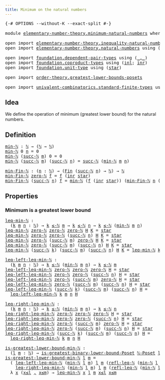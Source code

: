 ```yaml
---
title: Minimum on the natural numbers
---
```


<pre class="Agda"><a id="56" class="Symbol">{-#</a> <a id="60" class="Keyword">OPTIONS</a> <a id="68" class="Pragma">--without-K</a> <a id="80" class="Pragma">--exact-split</a> <a id="94" class="Symbol">#-}</a>

<a id="99" class="Keyword">module</a> <a id="106" href="elementary-number-theory.minimum-natural-numbers.html" class="Module">elementary-number-theory.minimum-natural-numbers</a> <a id="155" class="Keyword">where</a>

<a id="162" class="Keyword">open</a> <a id="167" class="Keyword">import</a> <a id="174" href="elementary-number-theory.inequality-natural-numbers.html" class="Module">elementary-number-theory.inequality-natural-numbers</a>
<a id="226" class="Keyword">open</a> <a id="231" class="Keyword">import</a> <a id="238" href="elementary-number-theory.natural-numbers.html" class="Module">elementary-number-theory.natural-numbers</a> <a id="279" class="Keyword">using</a> <a id="285" class="Symbol">(</a><a id="286" href="elementary-number-theory.natural-numbers.html#1548" class="Datatype">ℕ</a><a id="287" class="Symbol">;</a> <a id="289" href="elementary-number-theory.natural-numbers.html#1569" class="InductiveConstructor">zero-ℕ</a><a id="295" class="Symbol">;</a> <a id="297" href="elementary-number-theory.natural-numbers.html#1582" class="InductiveConstructor">succ-ℕ</a><a id="303" class="Symbol">)</a>

<a id="306" class="Keyword">open</a> <a id="311" class="Keyword">import</a> <a id="318" href="foundation.dependent-pair-types.html" class="Module">foundation.dependent-pair-types</a> <a id="350" class="Keyword">using</a> <a id="356" class="Symbol">(</a><a id="357" href="foundation-core.dependent-pair-types.html#692" class="InductiveConstructor Operator">_,_</a><a id="360" class="Symbol">)</a>
<a id="362" class="Keyword">open</a> <a id="367" class="Keyword">import</a> <a id="374" href="foundation.coproduct-types.html" class="Module">foundation.coproduct-types</a> <a id="401" class="Keyword">using</a> <a id="407" class="Symbol">(</a><a id="408" href="foundation.coproduct-types.html#1249" class="InductiveConstructor">inl</a><a id="411" class="Symbol">;</a> <a id="413" href="foundation.coproduct-types.html#1267" class="InductiveConstructor">inr</a><a id="416" class="Symbol">)</a>
<a id="418" class="Keyword">open</a> <a id="423" class="Keyword">import</a> <a id="430" href="foundation.unit-type.html" class="Module">foundation.unit-type</a> <a id="451" class="Keyword">using</a> <a id="457" class="Symbol">(</a><a id="458" href="foundation.unit-type.html#1108" class="InductiveConstructor">star</a><a id="462" class="Symbol">)</a>

<a id="465" class="Keyword">open</a> <a id="470" class="Keyword">import</a> <a id="477" href="order-theory.greatest-lower-bounds-posets.html" class="Module">order-theory.greatest-lower-bounds-posets</a>

<a id="520" class="Keyword">open</a> <a id="525" class="Keyword">import</a> <a id="532" href="univalent-combinatorics.standard-finite-types.html" class="Module">univalent-combinatorics.standard-finite-types</a> <a id="578" class="Keyword">using</a> <a id="584" class="Symbol">(</a><a id="585" href="univalent-combinatorics.standard-finite-types.html#2392" class="Function">Fin</a><a id="588" class="Symbol">)</a>
</pre>
## Idea

We define the operation of minimum (greatest lower bound) for the natural numbers.

## Definition

<pre class="Agda"><a id="min-ℕ"></a><a id="711" href="elementary-number-theory.minimum-natural-numbers.html#711" class="Function">min-ℕ</a> <a id="717" class="Symbol">:</a> <a id="719" href="elementary-number-theory.natural-numbers.html#1548" class="Datatype">ℕ</a> <a id="721" class="Symbol">→</a> <a id="723" class="Symbol">(</a><a id="724" href="elementary-number-theory.natural-numbers.html#1548" class="Datatype">ℕ</a> <a id="726" class="Symbol">→</a> <a id="728" href="elementary-number-theory.natural-numbers.html#1548" class="Datatype">ℕ</a><a id="729" class="Symbol">)</a>
<a id="731" href="elementary-number-theory.minimum-natural-numbers.html#711" class="Function">min-ℕ</a> <a id="737" class="Number">0</a> <a id="739" href="elementary-number-theory.minimum-natural-numbers.html#739" class="Bound">n</a> <a id="741" class="Symbol">=</a> <a id="743" class="Number">0</a>
<a id="745" href="elementary-number-theory.minimum-natural-numbers.html#711" class="Function">min-ℕ</a> <a id="751" class="Symbol">(</a><a id="752" href="elementary-number-theory.natural-numbers.html#1582" class="InductiveConstructor">succ-ℕ</a> <a id="759" href="elementary-number-theory.minimum-natural-numbers.html#759" class="Bound">m</a><a id="760" class="Symbol">)</a> <a id="762" class="Number">0</a> <a id="764" class="Symbol">=</a> <a id="766" class="Number">0</a>
<a id="768" href="elementary-number-theory.minimum-natural-numbers.html#711" class="Function">min-ℕ</a> <a id="774" class="Symbol">(</a><a id="775" href="elementary-number-theory.natural-numbers.html#1582" class="InductiveConstructor">succ-ℕ</a> <a id="782" href="elementary-number-theory.minimum-natural-numbers.html#782" class="Bound">m</a><a id="783" class="Symbol">)</a> <a id="785" class="Symbol">(</a><a id="786" href="elementary-number-theory.natural-numbers.html#1582" class="InductiveConstructor">succ-ℕ</a> <a id="793" href="elementary-number-theory.minimum-natural-numbers.html#793" class="Bound">n</a><a id="794" class="Symbol">)</a> <a id="796" class="Symbol">=</a> <a id="798" href="elementary-number-theory.natural-numbers.html#1582" class="InductiveConstructor">succ-ℕ</a> <a id="805" class="Symbol">(</a><a id="806" href="elementary-number-theory.minimum-natural-numbers.html#711" class="Function">min-ℕ</a> <a id="812" href="elementary-number-theory.minimum-natural-numbers.html#782" class="Bound">m</a> <a id="814" href="elementary-number-theory.minimum-natural-numbers.html#793" class="Bound">n</a><a id="815" class="Symbol">)</a>

<a id="min-Fin-ℕ"></a><a id="818" href="elementary-number-theory.minimum-natural-numbers.html#818" class="Function">min-Fin-ℕ</a> <a id="828" class="Symbol">:</a> <a id="830" class="Symbol">(</a><a id="831" href="elementary-number-theory.minimum-natural-numbers.html#831" class="Bound">n</a> <a id="833" class="Symbol">:</a> <a id="835" href="elementary-number-theory.natural-numbers.html#1548" class="Datatype">ℕ</a><a id="836" class="Symbol">)</a> <a id="838" class="Symbol">→</a> <a id="840" class="Symbol">(</a><a id="841" href="univalent-combinatorics.standard-finite-types.html#2392" class="Function">Fin</a> <a id="845" class="Symbol">(</a><a id="846" href="elementary-number-theory.natural-numbers.html#1582" class="InductiveConstructor">succ-ℕ</a> <a id="853" href="elementary-number-theory.minimum-natural-numbers.html#831" class="Bound">n</a><a id="854" class="Symbol">)</a> <a id="856" class="Symbol">→</a> <a id="858" href="elementary-number-theory.natural-numbers.html#1548" class="Datatype">ℕ</a><a id="859" class="Symbol">)</a> <a id="861" class="Symbol">→</a> <a id="863" href="elementary-number-theory.natural-numbers.html#1548" class="Datatype">ℕ</a>
<a id="865" href="elementary-number-theory.minimum-natural-numbers.html#818" class="Function">min-Fin-ℕ</a> <a id="875" href="elementary-number-theory.natural-numbers.html#1569" class="InductiveConstructor">zero-ℕ</a> <a id="882" href="elementary-number-theory.minimum-natural-numbers.html#882" class="Bound">f</a> <a id="884" class="Symbol">=</a> <a id="886" href="elementary-number-theory.minimum-natural-numbers.html#882" class="Bound">f</a> <a id="888" class="Symbol">(</a><a id="889" href="foundation.coproduct-types.html#1267" class="InductiveConstructor">inr</a> <a id="893" href="foundation.unit-type.html#1108" class="InductiveConstructor">star</a><a id="897" class="Symbol">)</a>
<a id="899" href="elementary-number-theory.minimum-natural-numbers.html#818" class="Function">min-Fin-ℕ</a> <a id="909" class="Symbol">(</a><a id="910" href="elementary-number-theory.natural-numbers.html#1582" class="InductiveConstructor">succ-ℕ</a> <a id="917" href="elementary-number-theory.minimum-natural-numbers.html#917" class="Bound">n</a><a id="918" class="Symbol">)</a> <a id="920" href="elementary-number-theory.minimum-natural-numbers.html#920" class="Bound">f</a> <a id="922" class="Symbol">=</a> <a id="924" href="elementary-number-theory.minimum-natural-numbers.html#711" class="Function">min-ℕ</a> <a id="930" class="Symbol">(</a><a id="931" href="elementary-number-theory.minimum-natural-numbers.html#920" class="Bound">f</a> <a id="933" class="Symbol">(</a><a id="934" href="foundation.coproduct-types.html#1267" class="InductiveConstructor">inr</a> <a id="938" href="foundation.unit-type.html#1108" class="InductiveConstructor">star</a><a id="942" class="Symbol">))</a> <a id="945" class="Symbol">(</a><a id="946" href="elementary-number-theory.minimum-natural-numbers.html#818" class="Function">min-Fin-ℕ</a> <a id="956" href="elementary-number-theory.minimum-natural-numbers.html#917" class="Bound">n</a> <a id="958" class="Symbol">(λ</a> <a id="961" href="elementary-number-theory.minimum-natural-numbers.html#961" class="Bound">k</a> <a id="963" class="Symbol">→</a> <a id="965" href="elementary-number-theory.minimum-natural-numbers.html#920" class="Bound">f</a> <a id="967" class="Symbol">(</a><a id="968" href="foundation.coproduct-types.html#1249" class="InductiveConstructor">inl</a> <a id="972" href="elementary-number-theory.minimum-natural-numbers.html#961" class="Bound">k</a><a id="973" class="Symbol">)))</a>
</pre>
## Properties

### Minimum is a greatest lower bound

<pre class="Agda"><a id="leq-min-ℕ"></a><a id="1044" href="elementary-number-theory.minimum-natural-numbers.html#1044" class="Function">leq-min-ℕ</a> <a id="1054" class="Symbol">:</a>
  <a id="1058" class="Symbol">(</a><a id="1059" href="elementary-number-theory.minimum-natural-numbers.html#1059" class="Bound">k</a> <a id="1061" href="elementary-number-theory.minimum-natural-numbers.html#1061" class="Bound">m</a> <a id="1063" href="elementary-number-theory.minimum-natural-numbers.html#1063" class="Bound">n</a> <a id="1065" class="Symbol">:</a> <a id="1067" href="elementary-number-theory.natural-numbers.html#1548" class="Datatype">ℕ</a><a id="1068" class="Symbol">)</a> <a id="1070" class="Symbol">→</a> <a id="1072" href="elementary-number-theory.minimum-natural-numbers.html#1059" class="Bound">k</a> <a id="1074" href="elementary-number-theory.inequality-natural-numbers.html#1782" class="Function Operator">≤-ℕ</a> <a id="1078" href="elementary-number-theory.minimum-natural-numbers.html#1061" class="Bound">m</a> <a id="1080" class="Symbol">→</a> <a id="1082" href="elementary-number-theory.minimum-natural-numbers.html#1059" class="Bound">k</a> <a id="1084" href="elementary-number-theory.inequality-natural-numbers.html#1782" class="Function Operator">≤-ℕ</a> <a id="1088" href="elementary-number-theory.minimum-natural-numbers.html#1063" class="Bound">n</a> <a id="1090" class="Symbol">→</a> <a id="1092" href="elementary-number-theory.minimum-natural-numbers.html#1059" class="Bound">k</a> <a id="1094" href="elementary-number-theory.inequality-natural-numbers.html#1782" class="Function Operator">≤-ℕ</a> <a id="1098" class="Symbol">(</a><a id="1099" href="elementary-number-theory.minimum-natural-numbers.html#711" class="Function">min-ℕ</a> <a id="1105" href="elementary-number-theory.minimum-natural-numbers.html#1061" class="Bound">m</a> <a id="1107" href="elementary-number-theory.minimum-natural-numbers.html#1063" class="Bound">n</a><a id="1108" class="Symbol">)</a>
<a id="1110" href="elementary-number-theory.minimum-natural-numbers.html#1044" class="Function">leq-min-ℕ</a> <a id="1120" href="elementary-number-theory.natural-numbers.html#1569" class="InductiveConstructor">zero-ℕ</a> <a id="1127" href="elementary-number-theory.natural-numbers.html#1569" class="InductiveConstructor">zero-ℕ</a> <a id="1134" href="elementary-number-theory.natural-numbers.html#1569" class="InductiveConstructor">zero-ℕ</a> <a id="1141" href="elementary-number-theory.minimum-natural-numbers.html#1141" class="Bound">H</a> <a id="1143" href="elementary-number-theory.minimum-natural-numbers.html#1143" class="Bound">K</a> <a id="1145" class="Symbol">=</a> <a id="1147" href="foundation.unit-type.html#1108" class="InductiveConstructor">star</a>
<a id="1152" href="elementary-number-theory.minimum-natural-numbers.html#1044" class="Function">leq-min-ℕ</a> <a id="1162" href="elementary-number-theory.natural-numbers.html#1569" class="InductiveConstructor">zero-ℕ</a> <a id="1169" href="elementary-number-theory.natural-numbers.html#1569" class="InductiveConstructor">zero-ℕ</a> <a id="1176" class="Symbol">(</a><a id="1177" href="elementary-number-theory.natural-numbers.html#1582" class="InductiveConstructor">succ-ℕ</a> <a id="1184" href="elementary-number-theory.minimum-natural-numbers.html#1184" class="Bound">n</a><a id="1185" class="Symbol">)</a> <a id="1187" href="elementary-number-theory.minimum-natural-numbers.html#1187" class="Bound">H</a> <a id="1189" href="elementary-number-theory.minimum-natural-numbers.html#1189" class="Bound">K</a> <a id="1191" class="Symbol">=</a> <a id="1193" href="foundation.unit-type.html#1108" class="InductiveConstructor">star</a>
<a id="1198" href="elementary-number-theory.minimum-natural-numbers.html#1044" class="Function">leq-min-ℕ</a> <a id="1208" href="elementary-number-theory.natural-numbers.html#1569" class="InductiveConstructor">zero-ℕ</a> <a id="1215" class="Symbol">(</a><a id="1216" href="elementary-number-theory.natural-numbers.html#1582" class="InductiveConstructor">succ-ℕ</a> <a id="1223" href="elementary-number-theory.minimum-natural-numbers.html#1223" class="Bound">m</a><a id="1224" class="Symbol">)</a> <a id="1226" href="elementary-number-theory.natural-numbers.html#1569" class="InductiveConstructor">zero-ℕ</a> <a id="1233" href="elementary-number-theory.minimum-natural-numbers.html#1233" class="Bound">H</a> <a id="1235" href="elementary-number-theory.minimum-natural-numbers.html#1235" class="Bound">K</a> <a id="1237" class="Symbol">=</a> <a id="1239" href="foundation.unit-type.html#1108" class="InductiveConstructor">star</a>
<a id="1244" href="elementary-number-theory.minimum-natural-numbers.html#1044" class="Function">leq-min-ℕ</a> <a id="1254" href="elementary-number-theory.natural-numbers.html#1569" class="InductiveConstructor">zero-ℕ</a> <a id="1261" class="Symbol">(</a><a id="1262" href="elementary-number-theory.natural-numbers.html#1582" class="InductiveConstructor">succ-ℕ</a> <a id="1269" href="elementary-number-theory.minimum-natural-numbers.html#1269" class="Bound">m</a><a id="1270" class="Symbol">)</a> <a id="1272" class="Symbol">(</a><a id="1273" href="elementary-number-theory.natural-numbers.html#1582" class="InductiveConstructor">succ-ℕ</a> <a id="1280" href="elementary-number-theory.minimum-natural-numbers.html#1280" class="Bound">n</a><a id="1281" class="Symbol">)</a> <a id="1283" href="elementary-number-theory.minimum-natural-numbers.html#1283" class="Bound">H</a> <a id="1285" href="elementary-number-theory.minimum-natural-numbers.html#1285" class="Bound">K</a> <a id="1287" class="Symbol">=</a> <a id="1289" href="foundation.unit-type.html#1108" class="InductiveConstructor">star</a>
<a id="1294" href="elementary-number-theory.minimum-natural-numbers.html#1044" class="Function">leq-min-ℕ</a> <a id="1304" class="Symbol">(</a><a id="1305" href="elementary-number-theory.natural-numbers.html#1582" class="InductiveConstructor">succ-ℕ</a> <a id="1312" href="elementary-number-theory.minimum-natural-numbers.html#1312" class="Bound">k</a><a id="1313" class="Symbol">)</a> <a id="1315" class="Symbol">(</a><a id="1316" href="elementary-number-theory.natural-numbers.html#1582" class="InductiveConstructor">succ-ℕ</a> <a id="1323" href="elementary-number-theory.minimum-natural-numbers.html#1323" class="Bound">m</a><a id="1324" class="Symbol">)</a> <a id="1326" class="Symbol">(</a><a id="1327" href="elementary-number-theory.natural-numbers.html#1582" class="InductiveConstructor">succ-ℕ</a> <a id="1334" href="elementary-number-theory.minimum-natural-numbers.html#1334" class="Bound">n</a><a id="1335" class="Symbol">)</a> <a id="1337" href="elementary-number-theory.minimum-natural-numbers.html#1337" class="Bound">H</a> <a id="1339" href="elementary-number-theory.minimum-natural-numbers.html#1339" class="Bound">K</a> <a id="1341" class="Symbol">=</a> <a id="1343" href="elementary-number-theory.minimum-natural-numbers.html#1044" class="Function">leq-min-ℕ</a> <a id="1353" href="elementary-number-theory.minimum-natural-numbers.html#1312" class="Bound">k</a> <a id="1355" href="elementary-number-theory.minimum-natural-numbers.html#1323" class="Bound">m</a> <a id="1357" href="elementary-number-theory.minimum-natural-numbers.html#1334" class="Bound">n</a> <a id="1359" href="elementary-number-theory.minimum-natural-numbers.html#1337" class="Bound">H</a> <a id="1361" href="elementary-number-theory.minimum-natural-numbers.html#1339" class="Bound">K</a>

<a id="leq-left-leq-min-ℕ"></a><a id="1364" href="elementary-number-theory.minimum-natural-numbers.html#1364" class="Function">leq-left-leq-min-ℕ</a> <a id="1383" class="Symbol">:</a>
  <a id="1387" class="Symbol">(</a><a id="1388" href="elementary-number-theory.minimum-natural-numbers.html#1388" class="Bound">k</a> <a id="1390" href="elementary-number-theory.minimum-natural-numbers.html#1390" class="Bound">m</a> <a id="1392" href="elementary-number-theory.minimum-natural-numbers.html#1392" class="Bound">n</a> <a id="1394" class="Symbol">:</a> <a id="1396" href="elementary-number-theory.natural-numbers.html#1548" class="Datatype">ℕ</a><a id="1397" class="Symbol">)</a> <a id="1399" class="Symbol">→</a> <a id="1401" href="elementary-number-theory.minimum-natural-numbers.html#1388" class="Bound">k</a> <a id="1403" href="elementary-number-theory.inequality-natural-numbers.html#1782" class="Function Operator">≤-ℕ</a> <a id="1407" class="Symbol">(</a><a id="1408" href="elementary-number-theory.minimum-natural-numbers.html#711" class="Function">min-ℕ</a> <a id="1414" href="elementary-number-theory.minimum-natural-numbers.html#1390" class="Bound">m</a> <a id="1416" href="elementary-number-theory.minimum-natural-numbers.html#1392" class="Bound">n</a><a id="1417" class="Symbol">)</a> <a id="1419" class="Symbol">→</a> <a id="1421" href="elementary-number-theory.minimum-natural-numbers.html#1388" class="Bound">k</a> <a id="1423" href="elementary-number-theory.inequality-natural-numbers.html#1782" class="Function Operator">≤-ℕ</a> <a id="1427" href="elementary-number-theory.minimum-natural-numbers.html#1390" class="Bound">m</a>
<a id="1429" href="elementary-number-theory.minimum-natural-numbers.html#1364" class="Function">leq-left-leq-min-ℕ</a> <a id="1448" href="elementary-number-theory.natural-numbers.html#1569" class="InductiveConstructor">zero-ℕ</a> <a id="1455" href="elementary-number-theory.natural-numbers.html#1569" class="InductiveConstructor">zero-ℕ</a> <a id="1462" href="elementary-number-theory.natural-numbers.html#1569" class="InductiveConstructor">zero-ℕ</a> <a id="1469" href="elementary-number-theory.minimum-natural-numbers.html#1469" class="Bound">H</a> <a id="1471" class="Symbol">=</a> <a id="1473" href="foundation.unit-type.html#1108" class="InductiveConstructor">star</a>
<a id="1478" href="elementary-number-theory.minimum-natural-numbers.html#1364" class="Function">leq-left-leq-min-ℕ</a> <a id="1497" href="elementary-number-theory.natural-numbers.html#1569" class="InductiveConstructor">zero-ℕ</a> <a id="1504" href="elementary-number-theory.natural-numbers.html#1569" class="InductiveConstructor">zero-ℕ</a> <a id="1511" class="Symbol">(</a><a id="1512" href="elementary-number-theory.natural-numbers.html#1582" class="InductiveConstructor">succ-ℕ</a> <a id="1519" href="elementary-number-theory.minimum-natural-numbers.html#1519" class="Bound">n</a><a id="1520" class="Symbol">)</a> <a id="1522" href="elementary-number-theory.minimum-natural-numbers.html#1522" class="Bound">H</a> <a id="1524" class="Symbol">=</a> <a id="1526" href="foundation.unit-type.html#1108" class="InductiveConstructor">star</a>
<a id="1531" href="elementary-number-theory.minimum-natural-numbers.html#1364" class="Function">leq-left-leq-min-ℕ</a> <a id="1550" href="elementary-number-theory.natural-numbers.html#1569" class="InductiveConstructor">zero-ℕ</a> <a id="1557" class="Symbol">(</a><a id="1558" href="elementary-number-theory.natural-numbers.html#1582" class="InductiveConstructor">succ-ℕ</a> <a id="1565" href="elementary-number-theory.minimum-natural-numbers.html#1565" class="Bound">m</a><a id="1566" class="Symbol">)</a> <a id="1568" href="elementary-number-theory.natural-numbers.html#1569" class="InductiveConstructor">zero-ℕ</a> <a id="1575" href="elementary-number-theory.minimum-natural-numbers.html#1575" class="Bound">H</a> <a id="1577" class="Symbol">=</a> <a id="1579" href="foundation.unit-type.html#1108" class="InductiveConstructor">star</a>
<a id="1584" href="elementary-number-theory.minimum-natural-numbers.html#1364" class="Function">leq-left-leq-min-ℕ</a> <a id="1603" href="elementary-number-theory.natural-numbers.html#1569" class="InductiveConstructor">zero-ℕ</a> <a id="1610" class="Symbol">(</a><a id="1611" href="elementary-number-theory.natural-numbers.html#1582" class="InductiveConstructor">succ-ℕ</a> <a id="1618" href="elementary-number-theory.minimum-natural-numbers.html#1618" class="Bound">m</a><a id="1619" class="Symbol">)</a> <a id="1621" class="Symbol">(</a><a id="1622" href="elementary-number-theory.natural-numbers.html#1582" class="InductiveConstructor">succ-ℕ</a> <a id="1629" href="elementary-number-theory.minimum-natural-numbers.html#1629" class="Bound">n</a><a id="1630" class="Symbol">)</a> <a id="1632" href="elementary-number-theory.minimum-natural-numbers.html#1632" class="Bound">H</a> <a id="1634" class="Symbol">=</a> <a id="1636" href="foundation.unit-type.html#1108" class="InductiveConstructor">star</a>
<a id="1641" href="elementary-number-theory.minimum-natural-numbers.html#1364" class="Function">leq-left-leq-min-ℕ</a> <a id="1660" class="Symbol">(</a><a id="1661" href="elementary-number-theory.natural-numbers.html#1582" class="InductiveConstructor">succ-ℕ</a> <a id="1668" href="elementary-number-theory.minimum-natural-numbers.html#1668" class="Bound">k</a><a id="1669" class="Symbol">)</a> <a id="1671" class="Symbol">(</a><a id="1672" href="elementary-number-theory.natural-numbers.html#1582" class="InductiveConstructor">succ-ℕ</a> <a id="1679" href="elementary-number-theory.minimum-natural-numbers.html#1679" class="Bound">m</a><a id="1680" class="Symbol">)</a> <a id="1682" class="Symbol">(</a><a id="1683" href="elementary-number-theory.natural-numbers.html#1582" class="InductiveConstructor">succ-ℕ</a> <a id="1690" href="elementary-number-theory.minimum-natural-numbers.html#1690" class="Bound">n</a><a id="1691" class="Symbol">)</a> <a id="1693" href="elementary-number-theory.minimum-natural-numbers.html#1693" class="Bound">H</a> <a id="1695" class="Symbol">=</a>
  <a id="1699" href="elementary-number-theory.minimum-natural-numbers.html#1364" class="Function">leq-left-leq-min-ℕ</a> <a id="1718" href="elementary-number-theory.minimum-natural-numbers.html#1668" class="Bound">k</a> <a id="1720" href="elementary-number-theory.minimum-natural-numbers.html#1679" class="Bound">m</a> <a id="1722" href="elementary-number-theory.minimum-natural-numbers.html#1690" class="Bound">n</a> <a id="1724" href="elementary-number-theory.minimum-natural-numbers.html#1693" class="Bound">H</a>

<a id="leq-right-leq-min-ℕ"></a><a id="1727" href="elementary-number-theory.minimum-natural-numbers.html#1727" class="Function">leq-right-leq-min-ℕ</a> <a id="1747" class="Symbol">:</a>
  <a id="1751" class="Symbol">(</a><a id="1752" href="elementary-number-theory.minimum-natural-numbers.html#1752" class="Bound">k</a> <a id="1754" href="elementary-number-theory.minimum-natural-numbers.html#1754" class="Bound">m</a> <a id="1756" href="elementary-number-theory.minimum-natural-numbers.html#1756" class="Bound">n</a> <a id="1758" class="Symbol">:</a> <a id="1760" href="elementary-number-theory.natural-numbers.html#1548" class="Datatype">ℕ</a><a id="1761" class="Symbol">)</a> <a id="1763" class="Symbol">→</a> <a id="1765" href="elementary-number-theory.minimum-natural-numbers.html#1752" class="Bound">k</a> <a id="1767" href="elementary-number-theory.inequality-natural-numbers.html#1782" class="Function Operator">≤-ℕ</a> <a id="1771" class="Symbol">(</a><a id="1772" href="elementary-number-theory.minimum-natural-numbers.html#711" class="Function">min-ℕ</a> <a id="1778" href="elementary-number-theory.minimum-natural-numbers.html#1754" class="Bound">m</a> <a id="1780" href="elementary-number-theory.minimum-natural-numbers.html#1756" class="Bound">n</a><a id="1781" class="Symbol">)</a> <a id="1783" class="Symbol">→</a> <a id="1785" href="elementary-number-theory.minimum-natural-numbers.html#1752" class="Bound">k</a> <a id="1787" href="elementary-number-theory.inequality-natural-numbers.html#1782" class="Function Operator">≤-ℕ</a> <a id="1791" href="elementary-number-theory.minimum-natural-numbers.html#1756" class="Bound">n</a>
<a id="1793" href="elementary-number-theory.minimum-natural-numbers.html#1727" class="Function">leq-right-leq-min-ℕ</a> <a id="1813" href="elementary-number-theory.natural-numbers.html#1569" class="InductiveConstructor">zero-ℕ</a> <a id="1820" href="elementary-number-theory.natural-numbers.html#1569" class="InductiveConstructor">zero-ℕ</a> <a id="1827" href="elementary-number-theory.natural-numbers.html#1569" class="InductiveConstructor">zero-ℕ</a> <a id="1834" href="elementary-number-theory.minimum-natural-numbers.html#1834" class="Bound">H</a> <a id="1836" class="Symbol">=</a> <a id="1838" href="foundation.unit-type.html#1108" class="InductiveConstructor">star</a>
<a id="1843" href="elementary-number-theory.minimum-natural-numbers.html#1727" class="Function">leq-right-leq-min-ℕ</a> <a id="1863" href="elementary-number-theory.natural-numbers.html#1569" class="InductiveConstructor">zero-ℕ</a> <a id="1870" href="elementary-number-theory.natural-numbers.html#1569" class="InductiveConstructor">zero-ℕ</a> <a id="1877" class="Symbol">(</a><a id="1878" href="elementary-number-theory.natural-numbers.html#1582" class="InductiveConstructor">succ-ℕ</a> <a id="1885" href="elementary-number-theory.minimum-natural-numbers.html#1885" class="Bound">n</a><a id="1886" class="Symbol">)</a> <a id="1888" href="elementary-number-theory.minimum-natural-numbers.html#1888" class="Bound">H</a> <a id="1890" class="Symbol">=</a> <a id="1892" href="foundation.unit-type.html#1108" class="InductiveConstructor">star</a>
<a id="1897" href="elementary-number-theory.minimum-natural-numbers.html#1727" class="Function">leq-right-leq-min-ℕ</a> <a id="1917" href="elementary-number-theory.natural-numbers.html#1569" class="InductiveConstructor">zero-ℕ</a> <a id="1924" class="Symbol">(</a><a id="1925" href="elementary-number-theory.natural-numbers.html#1582" class="InductiveConstructor">succ-ℕ</a> <a id="1932" href="elementary-number-theory.minimum-natural-numbers.html#1932" class="Bound">m</a><a id="1933" class="Symbol">)</a> <a id="1935" href="elementary-number-theory.natural-numbers.html#1569" class="InductiveConstructor">zero-ℕ</a> <a id="1942" href="elementary-number-theory.minimum-natural-numbers.html#1942" class="Bound">H</a> <a id="1944" class="Symbol">=</a> <a id="1946" href="foundation.unit-type.html#1108" class="InductiveConstructor">star</a>
<a id="1951" href="elementary-number-theory.minimum-natural-numbers.html#1727" class="Function">leq-right-leq-min-ℕ</a> <a id="1971" href="elementary-number-theory.natural-numbers.html#1569" class="InductiveConstructor">zero-ℕ</a> <a id="1978" class="Symbol">(</a><a id="1979" href="elementary-number-theory.natural-numbers.html#1582" class="InductiveConstructor">succ-ℕ</a> <a id="1986" href="elementary-number-theory.minimum-natural-numbers.html#1986" class="Bound">m</a><a id="1987" class="Symbol">)</a> <a id="1989" class="Symbol">(</a><a id="1990" href="elementary-number-theory.natural-numbers.html#1582" class="InductiveConstructor">succ-ℕ</a> <a id="1997" href="elementary-number-theory.minimum-natural-numbers.html#1997" class="Bound">n</a><a id="1998" class="Symbol">)</a> <a id="2000" href="elementary-number-theory.minimum-natural-numbers.html#2000" class="Bound">H</a> <a id="2002" class="Symbol">=</a> <a id="2004" href="foundation.unit-type.html#1108" class="InductiveConstructor">star</a>
<a id="2009" href="elementary-number-theory.minimum-natural-numbers.html#1727" class="Function">leq-right-leq-min-ℕ</a> <a id="2029" class="Symbol">(</a><a id="2030" href="elementary-number-theory.natural-numbers.html#1582" class="InductiveConstructor">succ-ℕ</a> <a id="2037" href="elementary-number-theory.minimum-natural-numbers.html#2037" class="Bound">k</a><a id="2038" class="Symbol">)</a> <a id="2040" class="Symbol">(</a><a id="2041" href="elementary-number-theory.natural-numbers.html#1582" class="InductiveConstructor">succ-ℕ</a> <a id="2048" href="elementary-number-theory.minimum-natural-numbers.html#2048" class="Bound">m</a><a id="2049" class="Symbol">)</a> <a id="2051" class="Symbol">(</a><a id="2052" href="elementary-number-theory.natural-numbers.html#1582" class="InductiveConstructor">succ-ℕ</a> <a id="2059" href="elementary-number-theory.minimum-natural-numbers.html#2059" class="Bound">n</a><a id="2060" class="Symbol">)</a> <a id="2062" href="elementary-number-theory.minimum-natural-numbers.html#2062" class="Bound">H</a> <a id="2064" class="Symbol">=</a>
  <a id="2068" href="elementary-number-theory.minimum-natural-numbers.html#1727" class="Function">leq-right-leq-min-ℕ</a> <a id="2088" href="elementary-number-theory.minimum-natural-numbers.html#2037" class="Bound">k</a> <a id="2090" href="elementary-number-theory.minimum-natural-numbers.html#2048" class="Bound">m</a> <a id="2092" href="elementary-number-theory.minimum-natural-numbers.html#2059" class="Bound">n</a> <a id="2094" href="elementary-number-theory.minimum-natural-numbers.html#2062" class="Bound">H</a>

<a id="is-greatest-lower-bound-min-ℕ"></a><a id="2097" href="elementary-number-theory.minimum-natural-numbers.html#2097" class="Function">is-greatest-lower-bound-min-ℕ</a> <a id="2127" class="Symbol">:</a>
  <a id="2131" class="Symbol">(</a><a id="2132" href="elementary-number-theory.minimum-natural-numbers.html#2132" class="Bound">l</a> <a id="2134" href="elementary-number-theory.minimum-natural-numbers.html#2134" class="Bound">m</a> <a id="2136" class="Symbol">:</a> <a id="2138" href="elementary-number-theory.natural-numbers.html#1548" class="Datatype">ℕ</a><a id="2139" class="Symbol">)</a> <a id="2141" class="Symbol">→</a> <a id="2143" href="order-theory.greatest-lower-bounds-posets.html#2016" class="Function">is-greatest-binary-lower-bound-Poset</a> <a id="2180" href="elementary-number-theory.inequality-natural-numbers.html#5142" class="Function">ℕ-Poset</a> <a id="2188" href="elementary-number-theory.minimum-natural-numbers.html#2132" class="Bound">l</a> <a id="2190" href="elementary-number-theory.minimum-natural-numbers.html#2134" class="Bound">m</a> <a id="2192" class="Symbol">(</a><a id="2193" href="elementary-number-theory.minimum-natural-numbers.html#711" class="Function">min-ℕ</a> <a id="2199" href="elementary-number-theory.minimum-natural-numbers.html#2132" class="Bound">l</a> <a id="2201" href="elementary-number-theory.minimum-natural-numbers.html#2134" class="Bound">m</a><a id="2202" class="Symbol">)</a>
<a id="2204" href="elementary-number-theory.minimum-natural-numbers.html#2097" class="Function">is-greatest-lower-bound-min-ℕ</a> <a id="2234" href="elementary-number-theory.minimum-natural-numbers.html#2234" class="Bound">l</a> <a id="2236" href="elementary-number-theory.minimum-natural-numbers.html#2236" class="Bound">m</a> <a id="2238" class="Symbol">=</a>
  <a id="2242" class="Symbol">(</a> <a id="2244" href="elementary-number-theory.minimum-natural-numbers.html#1364" class="Function">leq-left-leq-min-ℕ</a> <a id="2263" class="Symbol">(</a><a id="2264" href="elementary-number-theory.minimum-natural-numbers.html#711" class="Function">min-ℕ</a> <a id="2270" href="elementary-number-theory.minimum-natural-numbers.html#2234" class="Bound">l</a> <a id="2272" href="elementary-number-theory.minimum-natural-numbers.html#2236" class="Bound">m</a><a id="2273" class="Symbol">)</a> <a id="2275" href="elementary-number-theory.minimum-natural-numbers.html#2234" class="Bound">l</a> <a id="2277" href="elementary-number-theory.minimum-natural-numbers.html#2236" class="Bound">m</a> <a id="2279" class="Symbol">(</a><a id="2280" href="elementary-number-theory.inequality-natural-numbers.html#4475" class="Function">refl-leq-ℕ</a> <a id="2291" class="Symbol">(</a><a id="2292" href="elementary-number-theory.minimum-natural-numbers.html#711" class="Function">min-ℕ</a> <a id="2298" href="elementary-number-theory.minimum-natural-numbers.html#2234" class="Bound">l</a> <a id="2300" href="elementary-number-theory.minimum-natural-numbers.html#2236" class="Bound">m</a><a id="2301" class="Symbol">))</a><a id="2303" href="foundation-core.dependent-pair-types.html#692" class="InductiveConstructor Operator">,</a>
    <a id="2309" href="elementary-number-theory.minimum-natural-numbers.html#1727" class="Function">leq-right-leq-min-ℕ</a> <a id="2329" class="Symbol">(</a><a id="2330" href="elementary-number-theory.minimum-natural-numbers.html#711" class="Function">min-ℕ</a> <a id="2336" href="elementary-number-theory.minimum-natural-numbers.html#2234" class="Bound">l</a> <a id="2338" href="elementary-number-theory.minimum-natural-numbers.html#2236" class="Bound">m</a><a id="2339" class="Symbol">)</a> <a id="2341" href="elementary-number-theory.minimum-natural-numbers.html#2234" class="Bound">l</a> <a id="2343" href="elementary-number-theory.minimum-natural-numbers.html#2236" class="Bound">m</a> <a id="2345" class="Symbol">(</a><a id="2346" href="elementary-number-theory.inequality-natural-numbers.html#4475" class="Function">refl-leq-ℕ</a> <a id="2357" class="Symbol">(</a><a id="2358" href="elementary-number-theory.minimum-natural-numbers.html#711" class="Function">min-ℕ</a> <a id="2364" href="elementary-number-theory.minimum-natural-numbers.html#2234" class="Bound">l</a> <a id="2366" href="elementary-number-theory.minimum-natural-numbers.html#2236" class="Bound">m</a><a id="2367" class="Symbol">)))</a><a id="2370" href="foundation-core.dependent-pair-types.html#692" class="InductiveConstructor Operator">,</a>
  <a id="2374" class="Symbol">λ</a> <a id="2376" href="elementary-number-theory.minimum-natural-numbers.html#2376" class="Bound">x</a> <a id="2378" class="Symbol">(</a><a id="2379" href="elementary-number-theory.minimum-natural-numbers.html#2379" class="Bound">x≤l</a> <a id="2383" href="foundation-core.dependent-pair-types.html#692" class="InductiveConstructor Operator">,</a> <a id="2385" href="elementary-number-theory.minimum-natural-numbers.html#2385" class="Bound">x≤m</a><a id="2388" class="Symbol">)</a> <a id="2390" class="Symbol">→</a> <a id="2392" href="elementary-number-theory.minimum-natural-numbers.html#1044" class="Function">leq-min-ℕ</a> <a id="2402" href="elementary-number-theory.minimum-natural-numbers.html#2376" class="Bound">x</a> <a id="2404" href="elementary-number-theory.minimum-natural-numbers.html#2234" class="Bound">l</a> <a id="2406" href="elementary-number-theory.minimum-natural-numbers.html#2236" class="Bound">m</a> <a id="2408" href="elementary-number-theory.minimum-natural-numbers.html#2379" class="Bound">x≤l</a> <a id="2412" href="elementary-number-theory.minimum-natural-numbers.html#2385" class="Bound">x≤m</a>
</pre>